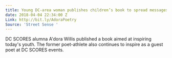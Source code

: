 ```yaml
---
title: Young DC-area woman publishes children’s book to spread messages of positivity
date: 2018-04-04 22:34:00 Z
Link: http://bit.ly/AdoraPoetry
Source: 'Street Sense '
---
```


DC SCORES alumna A'dora Willis published a book aimed at inspiring today's youth. The former poet-athlete also continues to inspire as a guest poet at DC SCORES events. 